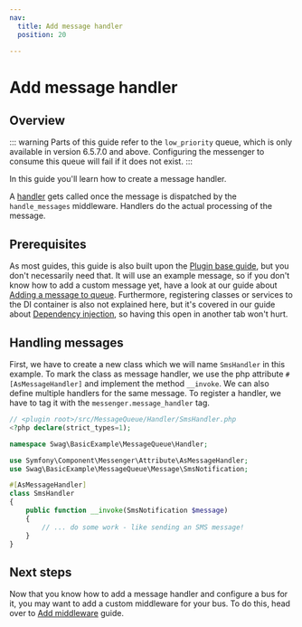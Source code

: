 ```yaml
---
nav:
  title: Add message handler
  position: 20

---
```


# Add message handler

## Overview

::: warning
Parts of this guide refer to the `low_priority` queue, which is only available in version 6.5.7.0 and above. Configuring the messenger to consume this queue will fail if it does not exist.
:::

In this guide you'll learn how to create a message handler.

A [handler](https://symfony.com/doc/current/messenger.html#creating-a-message-handler) gets called once the message is dispatched by the `handle_messages` middleware. Handlers do the actual processing of the message.

## Prerequisites

As most guides, this guide is also built upon the [Plugin base guide](../../plugin-base-guide), but you don't necessarily need that. It will use an example message, so if you don't know how to add a custom message yet, have a look at our guide about [Adding a message to queue](add-message-to-queue). Furthermore, registering classes or services to the DI container is also not explained here, but it's covered in our guide about [Dependency injection](../../plugin-fundamentals/dependency-injection), so having this open in another tab won't hurt.

## Handling messages

First, we have to create a new class which we will name `SmsHandler` in this example. To mark the class as message handler, we use the php attribute `#[AsMessageHandler]` and implement the method `__invoke`. We can also define multiple handlers for the same message. To register a handler, we have to tag it with the `messenger.message_handler` tag.

```php
// <plugin root>/src/MessageQueue/Handler/SmsHandler.php
<?php declare(strict_types=1);

namespace Swag\BasicExample\MessageQueue\Handler;

use Symfony\Component\Messenger\Attribute\AsMessageHandler;
use Swag\BasicExample\MessageQueue\Message\SmsNotification;

#[AsMessageHandler]
class SmsHandler
{
    public function __invoke(SmsNotification $message)
    {
        // ... do some work - like sending an SMS message!
    }
}
```

## Next steps

Now that you know how to add a message handler and configure a bus for it, you may want to add a custom middleware for your bus. To do this, head over to [Add middleware](add-middleware) guide.
